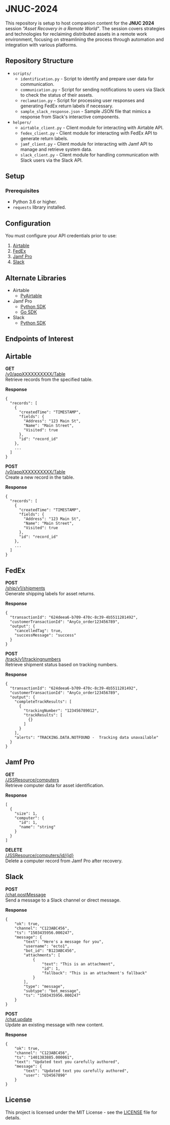 # JNUC-2024

This repository is setup to host companion content for the **JNUC 2024** session _"Asset Recovery in a Remote World"_. The session covers strategies and technologies for reclaiming distributed assets in a remote work environment, focusing on streamlining the process through automation and integration with various platforms.


## Repository Structure

- `scripts/`
  - `identification.py` - Script to identify and prepare user data for communication.
  - `communication.py` - Script for sending notifications to users via Slack to check the status of their assets.
  - `reclamation.py` - Script for processing user responses and generating FedEx return labels if necessary.
  - `sample_slack_response.json` - Sample JSON file that mimics a response from Slack's interactive components.
- `helpers/`
  - `airtable_client.py` - Client module for interacting with Airtable API.
  - `fedex_client.py` - Client module for interacting with FedEx API to generate return labels.
  - `jamf_client.py` - Client module for interacting with Jamf API to manage and retrieve system data.
  - `slack_client.py` - Client module for handling communication with Slack users via the Slack API.

## Setup

### Prerequisites

- Python 3.6 or higher.
- `requests` library installed.

## Configuration

You must configure your API credentials prior to use:

1. [Airtable](https://airtable.com/developers/web/api/authentication)
2. [FedEx](https://developer.fedex.com/api/en-us/get-started.html)
3. [Jamf Pro](https://learn.jamf.com/en-US/bundle/jamf-pro-documentation-current/page/API_Roles_and_Clients.html?utm_source=google&utm_medium=cpc&utm_content=17810239897_141711808040_jamf+api_p_c_g_705452156101&gad_source=1&gclid=CjwKCAjw9eO3BhBNEiwAoc0-jVldawpm0NOtGpSciB0uQbhxz6XKlZT9kiF0ei1cWfk7cjCyS13ZnBoCo_wQAvD_BwE)
4. [Slack](https://www.lambdasandlapdogs.com/blog/building-slack-apps-with-tines-part-1)

## Alternate Libraries

- Airtable
  - [PyAirtable](https://github.com/gtalarico/pyairtable)
- Jamf Pro
  - [Python SDK](https://github.com/macadmins/jamf-pro-sdk-python)
  - [Go SDK](https://github.com/deploymenttheory/go-api-sdk-jamfpro)
- Slack
  - [Python SDK](https://github.com/slackapi/python-slack-sdk)


## Endpoints of Interest


## Airtable

**GET**  
[/v0/appXXXXXXXXXX/Table](https://airtable.com/developers/web/api/list-records)  
Retrieve records from the specified table.

**Response**

```
{
  "records": [
    {
      "createdTime": "TIMESTAMP",
      "fields": {
        "Address": "123 Main St",
        "Name": "Main Street",
        "Visited": true
      },
      "id": "record_id"
    },
    ...
  ]
}
```

**POST**  
[/v0/appXXXXXXXXXX/Table](https://airtable.com/developers/web/api/create-records)  
Create a new record in the table.

**Response**

```
{
  "records": [
    {
      "createdTime": "TIMESTAMP",
      "fields": {
        "Address": "123 Main St",
        "Name": "Main Street",
        "Visited": true
      },
      "id": "record_id"
    },
    ...
  ]
}
```

## FedEx

**POST**  
[/ship/v1/shipments](https://developer.fedex.com/api/en-us/catalog/ship/v1/docs.html#operation/Create%20Shipment)  
Generate shipping labels for asset returns.

**Response**

```
{
  "transactionId": "624deea6-b709-470c-8c39-4b5511281492",
  "customerTransactionId": "AnyCo_order123456789",
  "output": {
    "cancelledTag": true,
    "successMessage": "success"
  }
}
```

**POST**  
[/track/v1/trackingnumbers](https://developer.fedex.com/api/en-us/catalog/track/v1/docs.html#operation/Track%20by%20Tracking%20Number)  
Retrieve shipment status based on tracking numbers.

**Response**

```
{
  "transactionId": "624deea6-b709-470c-8c39-4b5511281492",
  "customerTransactionId": "AnyCo_order123456789",
  "output": {
    "completeTrackResults": [
      {
        "trackingNumber": "123456789012",
        "trackResults": [
          {}
        ]
      }
    ],
    "alerts": "TRACKING.DATA.NOTFOUND -  Tracking data unavailable"
  }
}
```

## Jamf Pro

**GET**  
[/JSSResource/computers](https://developer.jamf.com/jamf-pro/reference/findcomputers)  
Retrieve computer data for asset identification.

**Response**

```
[
  {
    "size": 1,
    "computer": {
      "id": 1,
      "name": "string"
    }
  }
]
```

**DELETE**  
[/JSSResource/computers/id/{id}](https://developer.jamf.com/jamf-pro/reference/deletecomputerbyid)  
Delete a computer record from Jamf Pro after recovery.


## Slack

**POST**  
[/chat.postMessage](https://api.slack.com/methods/chat.postMessage)  
Send a message to a Slack channel or direct message.

**Response**

```
{
    "ok": true,
    "channel": "C123ABC456",
    "ts": "1503435956.000247",
    "message": {
        "text": "Here's a message for you",
        "username": "ecto1",
        "bot_id": "B123ABC456",
        "attachments": [
            {
                "text": "This is an attachment",
                "id": 1,
                "fallback": "This is an attachment's fallback"
            }
        ],
        "type": "message",
        "subtype": "bot_message",
        "ts": "1503435956.000247"
    }
}
```

**POST**  
[/chat.update](https://api.slack.com/methods/chat.update)  
Update an existing message with new content.

**Response**

```
{
    "ok": true,
    "channel": "C123ABC456",
    "ts": "1401383885.000061",
    "text": "Updated text you carefully authored",
    "message": {
        "text": "Updated text you carefully authored",
        "user": "U34567890"
    }
}
```

## License

This project is licensed under the MIT License - see the [LICENSE](LICENSE) file for details.
